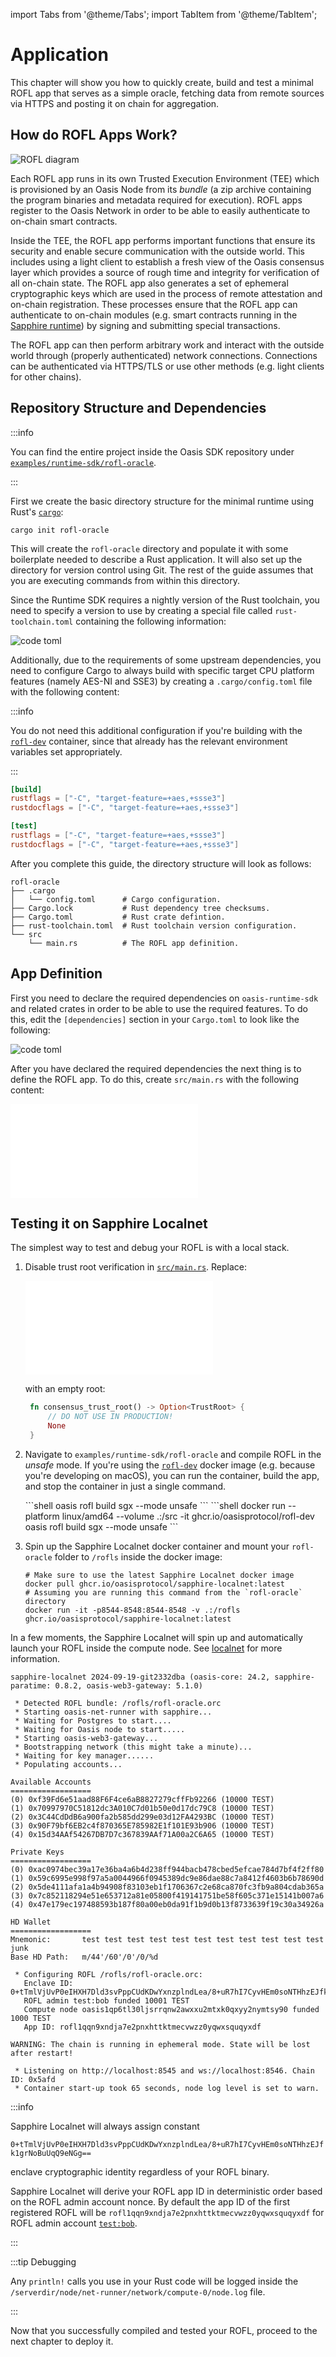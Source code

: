 import Tabs from '@theme/Tabs';
import TabItem from '@theme/TabItem';

# Application

This chapter will show you how to quickly create, build and test a minimal
ROFL app that serves as a simple oracle, fetching data from remote sources via
HTTPS and posting it on chain for aggregation.

## How do ROFL Apps Work?

![ROFL diagram](rofl.svg)

Each ROFL app runs in its own Trusted Execution Environment (TEE) which is
provisioned by an Oasis Node from its _bundle_ (a zip archive containing the
program binaries and metadata required for execution). ROFL apps register to
the Oasis Network in order to be able to easily authenticate to on-chain smart
contracts.

Inside the TEE, the ROFL app performs important functions that ensure its
security and enable secure communication with the outside world. This includes
using a light client to establish a fresh view of the Oasis consensus layer
which provides a source of rough time and integrity for verification of all
on-chain state. The ROFL app also generates a set of ephemeral cryptographic
keys which are used in the process of remote attestation and on-chain
registration. These processes ensure that the ROFL app can authenticate to
on-chain modules (e.g. smart contracts running in the [Sapphire runtime]) by
signing and submitting special transactions.

The ROFL app can then perform arbitrary work and interact with the outside world
through (properly authenticated) network connections. Connections can be
authenticated via HTTPS/TLS or use other methods (e.g. light clients for other
chains).

<!-- markdownlint-disable line-length -->
[Sapphire runtime]: https://github.com/oasisprotocol/docs/blob/main/docs/dapp/sapphire/README.mdx
<!-- markdownlint-enable line-length -->

## Repository Structure and Dependencies

:::info

You can find the entire project inside the Oasis SDK repository under
[`examples/runtime-sdk/rofl-oracle`].

<!-- markdownlint-disable line-length -->
[`examples/runtime-sdk/rofl-oracle`]: https://github.com/oasisprotocol/oasis-sdk/tree/main/examples/runtime-sdk/rofl-oracle
<!-- markdownlint-enable line-length -->

:::

First we create the basic directory structure for the minimal runtime using
Rust's [`cargo`]:

```shell
cargo init rofl-oracle
```

This will create the `rofl-oracle` directory and populate it with some
boilerplate needed to describe a Rust application. It will also set up the
directory for version control using Git. The rest of the guide assumes that you
are executing commands from within this directory.

Since the Runtime SDK requires a nightly version of the Rust toolchain, you need
to specify a version to use by creating a special file called
`rust-toolchain.toml` containing the following information:

<!-- markdownlint-disable line-length -->
![code toml](../../examples/runtime-sdk/rofl-oracle/rust-toolchain.toml "rust-toolchain.toml")
<!-- markdownlint-enable line-length -->

Additionally, due to the requirements of some upstream dependencies, you need to
configure Cargo to always build with specific target CPU platform features
(namely AES-NI and SSE3) by creating a `.cargo/config.toml` file with the
following content:

:::info

You do not need this additional configuration if you're building with the
[`rofl-dev`][rofl-dev] container, since that already has the relevant environment
variables set appropriately.

:::

```toml title=".cargo/config.toml"
[build]
rustflags = ["-C", "target-feature=+aes,+ssse3"]
rustdocflags = ["-C", "target-feature=+aes,+ssse3"]

[test]
rustflags = ["-C", "target-feature=+aes,+ssse3"]
rustdocflags = ["-C", "target-feature=+aes,+ssse3"]
```

After you complete this guide, the directory structure will look as follows:

```
rofl-oracle
├── .cargo
│   └── config.toml      # Cargo configuration.
├── Cargo.lock           # Rust dependency tree checksums.
├── Cargo.toml           # Rust crate defintion.
├── rust-toolchain.toml  # Rust toolchain version configuration.
└── src
    └── main.rs          # The ROFL app definition.
```

[`cargo`]: https://doc.rust-lang.org/cargo

## App Definition

First you need to declare the required dependencies on `oasis-runtime-sdk` and
related crates in order to be able to use the required features. To do this,
edit the `[dependencies]` section in your `Cargo.toml` to look like the
following:

![code toml](../../examples/runtime-sdk/rofl-oracle/Cargo.toml "Cargo.toml")

After you have declared the required dependencies the next thing is to define
the ROFL app. To do this, create `src/main.rs` with the following content:

<!-- markdownlint-disable line-length -->
![code rust](../../examples/runtime-sdk/rofl-oracle/src/main.rs "src/main.rs")
<!-- markdownlint-enable line-length -->

## Testing it on Sapphire Localnet

The simplest way to test and debug your ROFL is with a local stack.

1. Disable trust root verification in [`src/main.rs`]. Replace:

   <!-- markdownlint-disable line-length -->
   ![code rust](../../examples/runtime-sdk/rofl-oracle/src/main.rs#consensus-trust-root)
   <!-- markdownlint-enable line-length -->

   with an empty root:

   ```rust
    fn consensus_trust_root() -> Option<TrustRoot> {
        // DO NOT USE IN PRODUCTION!
        None
    }
   ```

2. Navigate to `examples/runtime-sdk/rofl-oracle` and compile
   ROFL in the _unsafe_ mode. If you're using the [`rofl-dev`][rofl-dev]
   docker image (e.g. because you're developing on macOS), you can run the
   container, build the app, and stop the container in just a single
   command.

   <Tabs>
      <TabItem value="local" label="Local">
         ```shell
         oasis rofl build sgx --mode unsafe
         ```
      </TabItem>
      <TabItem value="rofl-dev" label="Container">
         ```shell
         docker run --platform linux/amd64 --volume .:/src -it ghcr.io/oasisprotocol/rofl-dev oasis rofl build sgx --mode unsafe
         ```
      </TabItem>
   </Tabs>

3. Spin up the Sapphire Localnet docker container and mount your `rofl-oracle`
   folder to `/rofls` inside the docker image:

   ```shell
   # Make sure to use the latest Sapphire Localnet docker image
   docker pull ghcr.io/oasisprotocol/sapphire-localnet:latest
   # Assuming you are running this command from the `rofl-oracle` directory
   docker run -it -p8544-8548:8544-8548 -v .:/rofls ghcr.io/oasisprotocol/sapphire-localnet:latest
   ```

In a few moments, the Sapphire Localnet will spin up and automatically launch
your ROFL inside the compute node. See [localnet][localnet] for more
information.

[localnet]: https://github.com/oasisprotocol/docs/blob/main/docs/dapp/tools/localnet.mdx

[rofl-dev]: https://github.com/oasisprotocol/oasis-sdk/pkgs/container/rofl-dev

```
sapphire-localnet 2024-09-19-git2332dba (oasis-core: 24.2, sapphire-paratime: 0.8.2, oasis-web3-gateway: 5.1.0)

 * Detected ROFL bundle: /rofls/rofl-oracle.orc
 * Starting oasis-net-runner with sapphire...
 * Waiting for Postgres to start....
 * Waiting for Oasis node to start.....
 * Starting oasis-web3-gateway...
 * Bootstrapping network (this might take a minute)...
 * Waiting for key manager......
 * Populating accounts...

Available Accounts
==================
(0) 0xf39Fd6e51aad88F6F4ce6aB8827279cffFb92266 (10000 TEST)
(1) 0x70997970C51812dc3A010C7d01b50e0d17dc79C8 (10000 TEST)
(2) 0x3C44CdDdB6a900fa2b585dd299e03d12FA4293BC (10000 TEST)
(3) 0x90F79bf6EB2c4f870365E785982E1f101E93b906 (10000 TEST)
(4) 0x15d34AAf54267DB7D7c367839AAf71A00a2C6A65 (10000 TEST)

Private Keys
==================
(0) 0xac0974bec39a17e36ba4a6b4d238ff944bacb478cbed5efcae784d7bf4f2ff80
(1) 0x59c6995e998f97a5a0044966f0945389dc9e86dae88c7a8412f4603b6b78690d
(2) 0x5de4111afa1a4b94908f83103eb1f1706367c2e68ca870fc3fb9a804cdab365a
(3) 0x7c852118294e51e653712a81e05800f419141751be58f605c371e15141b007a6
(4) 0x47e179ec197488593b187f80a00eb0da91f1b9d0b13f8733639f19c30a34926a

HD Wallet
==================
Mnemonic:       test test test test test test test test test test test junk
Base HD Path:   m/44'/60'/0'/0/%d

 * Configuring ROFL /rofls/rofl-oracle.orc:
   Enclave ID: 0+tTmlVjUvP0eIHXH7Dld3svPppCUdKDwYxnzplndLea/8+uR7hI7CyvHEm0soNTHhzEJfk1grNoBuUqQ9eNGg==
   ROFL admin test:bob funded 10001 TEST
   Compute node oasis1qp6tl30ljsrrqnw2awxxu2mtxk0qxyy2nymtsy90 funded 1000 TEST
   App ID: rofl1qqn9xndja7e2pnxhttktmecvwzz0yqwxsquqyxdf

WARNING: The chain is running in ephemeral mode. State will be lost after restart!

 * Listening on http://localhost:8545 and ws://localhost:8546. Chain ID: 0x5afd
 * Container start-up took 65 seconds, node log level is set to warn.
```

:::info

Sapphire Localnet will always assign constant
<!-- markdownlint-disable line-length -->
`0+tTmlVjUvP0eIHXH7Dld3svPppCUdKDwYxnzplndLea/8+uR7hI7CyvHEm0soNTHhzEJfk1grNoBuUqQ9eNGg==`
<!-- markdownlint-enable line-length -->
enclave cryptographic identity regardless of your ROFL binary.

Sapphire Localnet will derive your ROFL app ID in deterministic order based on
the ROFL admin account nonce. By default the app ID of the first registered ROFL
will be `rofl1qqn9xndja7e2pnxhttktmecvwzz0yqwxsquqyxdf` for ROFL admin account
[`test:bob`].

:::

:::tip Debugging

Any `println!` calls you use in your Rust code will be logged inside the
`/serverdir/node/net-runner/network/compute-0/node.log` file.

:::

<!-- markdownlint-enable line-length -->
[`src/main.rs`]: #app-definition
[`test:bob`]: https://github.com/oasisprotocol/cli/blob/master/docs/wallet.md#test-accounts
<!-- markdownlint-disable line-length -->

Now that you successfully compiled and tested your ROFL, proceed to the next
chapter to deploy it.
